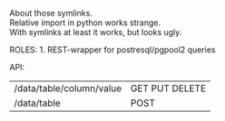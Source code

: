 <p>
About those symlinks.
<br/>
Relative import in python works strange.
<br/>
With symlinks at least it works, but looks ugly.
</p>

<p>
ROLES:
1. REST-wrapper for postresql/pgpool2 queries
</p>

<p>
API:
<br/>
<table>
<tr>
<td>/data/table/column/value</td><td>GET PUT DELETE</td>
</tr>
<tr>
<td>/data/table</td> <td>POST</td>
</tr>
</p>
